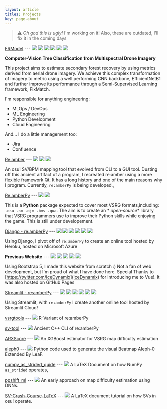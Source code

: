```yaml
---
layout: article
titles: Projects
key: page-about
---
```


> :warning: _Oh god this is ugly!_
> I'm working on it! Also, these are outdated, I'll fix it in the coming days

[FRModel](https://github.com/Eve-ning/FRModel) ---
<img class="projects-icon" src="{{ site.baseurl }}/assets/icons/pytorch.svg"/>
<img class="projects-icon" src="{{ site.baseurl }}/assets/icons/python.svg"/>
<img class="projects-icon" src="{{ site.baseurl }}/assets/icons/github.svg"/>
<img class="projects-icon" src="{{ site.baseurl }}/assets/icons/docker.svg"/>
<img class="projects-icon" src="{{ site.baseurl }}/assets/icons/gcp.svg"/>
<img class="projects-icon" src="{{ site.baseurl }}/assets/icons/terraform.svg"/>

**Computer-Vision Tree Classification from Multispectral Drone Imagery**

This project aims to estimate secondary forest recovery by using metrics
derived from aerial drone imagery. We achieve this complex transformation of
imagery to metric using a well performing CNN backbone, EfficientNetB1 and
further improve its performance through a Semi-Supervised Learning framework,
FixMatch.

I'm responsible for anything engineering:

- MLOps / DevOps
- ML Engineering
- Python Development
- Cloud Engineering

And... I do a little management too:

- Jira
- Confluence

[Re:amber](https://github.com/Eve-ning/reamber) ---
<img class="projects-icon" src="{{ site.baseurl }}/assets/icons/github.svg"/>
<img class="projects-icon" src="{{ site.baseurl }}/assets/icons/cpp.svg"/>
<img class="projects-icon" src="{{ site.baseurl }}/assets/icons/qt.svg"/>

An osu! SV/BPM mapping tool that evolved from CLI to a GUI tool.
Dusting off this ancient artifact of a program, I recreated re:amber using
a more flexible framework Qt.
It has a long history and one of the main reasons why I program.
Currently, `re:amberPy` is being developed.,

[Re:amberPy](https://github.com/Eve-ning/reamberPy) ---
<img class="projects-icon" src="{{ site.baseurl }}/assets/icons/github.svg"/>
<img class="projects-icon" src="{{ site.baseurl }}/assets/icons/python.svg"/>

This is a **Python** package expected to cover most VSRG
formats,including: `.osu .sm .ojm .bms .qua`. The aim is to create an *
*open-source** library that VSRG programmers use to improve their Python skills
while enjoying the game. This is still under developement.

[Django - re:amberPy](https://evening-osu.herokuapp.com/analytics/render/) ---
<img class="projects-icon" src="{{ site.baseurl }}/assets/icons/github.svg"/>
<img class="projects-icon" src="{{ site.baseurl }}/assets/icons/python.svg"/>
<img class="projects-icon" src="{{ site.baseurl }}/assets/icons/bootstrap.svg"/>
<img class="projects-icon" src="{{ site.baseurl }}/assets/icons/html5.svg"/>
<img class="projects-icon" src="{{ site.baseurl }}/assets/icons/django.svg"/>
<img class="projects-icon" src="{{ site.baseurl }}/assets/icons/azure.svg"/>

Using Django, I pivot off of `re:amberPy` to create an online tool hosted by
Heroku, hosted on Microsoft Azure

**Previous Website** ---
<img class="projects-icon" src="{{ site.baseurl }}/assets/icons/github.svg"/>
<img class="projects-icon" src="{{ site.baseurl }}/assets/icons/bootstrap.svg"/>
<img class="projects-icon" src="{{ site.baseurl }}/assets/icons/html5.svg"/>
<img class="projects-icon" src="{{ site.baseurl }}/assets/icons/vuejs.svg"/>
<img class="projects-icon" src="{{ site.baseurl }}/assets/icons/js.svg"/>

Using Bootstrap 5, I made this website from scratch :)
Not a fan of web development, but I'm proud of what I have done here.
Special Thanks to [https://twitter.com/IceDynamix](IceDynamix)
for introducing me to Vue!. It was also hosted on GitHub Pages

[Streamlit - re:amberPy](https://share.streamlit.io/eve-ning/streamlit-example/analysis.py) ---
<img class="projects-icon" src="{{ site.baseurl }}/assets/icons/github.svg"/>
<img class="projects-icon" src="{{ site.baseurl }}/assets/icons/python.svg"/>
<img class="projects-icon" src="{{ site.baseurl }}/assets/icons/bootstrap.svg"/>
<img class="projects-icon" src="{{ site.baseurl }}/assets/icons/html5.svg"/>
<img class="projects-icon" src="{{ site.baseurl }}/assets/icons/streamlit.svg"/>
<img class="projects-icon" src="{{ site.baseurl }}/assets/icons/azure.svg"/>

Using Streamlit, with `re:amberPy`
I create another online tool hosted by Streamlit Cloud!

[vsrgtools](https://github.com/Eve-ning/vsrgtools) ---
<img class="projects-icon" src="{{ site.baseurl }}/assets/icons/rlang.svg"/>
R-Variant of re:amberPy

[sv-tool](https://github.com/Eve-ning/sv-tool) ---
<img class="projects-icon" src="{{ site.baseurl }}/assets/icons/cpp.svg"/>
Ancient C++ CLI of re:amberPy

[ARXScore](https://github.com/Eve-ning/ARXScore) ---
<img class="projects-icon" src="{{ site.baseurl }}/assets/icons/python.svg"/>
An XGBoost estimator for VSRG map difficulty estimation

[aleph0](https://github.com/Eve-ning/aleph0) ---
<img class="projects-icon" src="{{ site.baseurl }}/assets/icons/python.svg"/>
Python code used to generate the visual Beatmap Aleph-0 Extended By LeaF.

[numpy_as_strided_guide](https://github.com/Eve-ning/numpy_as_strided_guide) ---
<img class="projects-icon" src="{{ site.baseurl }}/assets/icons/latex.svg"/>
A LaTeX Document on how NumPy `as_strided`
operates,

[ppshift_ml](https://github.com/Eve-ning/ppshift_ml) ---
<img class="projects-icon" src="{{ site.baseurl }}/assets/icons/pytorch.svg"/>
An early approach on map difficulty estimation using DNNs.

[SV-Crash-Course-LaTeX](https://github.com/Eve-ning/SV-Crash-Course-LaTeX) ---
<img class="projects-icon" src="{{ site.baseurl }}/assets/icons/latex.svg"/>
A LaTeX document tutorial on how SVs in osu! operate.

<script>
function getFileName(path) {
  const segments = path.split('/');
  const fileNameWithExtension = segments.pop();
  const fileName = fileNameWithExtension.split('.')[0];
  return fileName;
}
document.addEventListener('DOMContentLoaded', function() {
  const svgImages = document.querySelectorAll('img.svg');

  svgImages.forEach(function(img) {
    img.setAttribute('title', getFileName(img.getAttribute('src')));
  });
});
</script>
